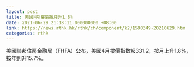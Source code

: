 ```yaml
---
layout: post
title: 美國4月樓價按月升1.8%
date: 2021-06-29 21:18:11.000000000 +08:00
link: https://news.rthk.hk/rthk/ch/component/k2/1598349-20210629.htm
categories: rthk
---
```


美國聯邦住房金融局（FHFA）公布，美國4月樓價指數報331.2，按月上升1.8%，按年則升15.7%。
